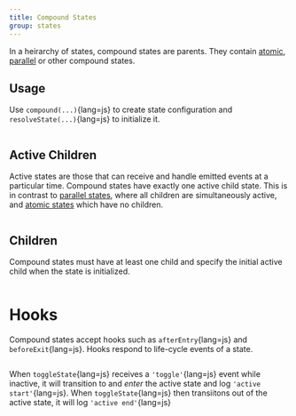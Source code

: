 ```yaml
---
title: Compound States
group: states
---
```


In a heirarchy of states, compound states are parents. They contain
[atomic](/guide/atomic-state), [parallel](/guide/parallel-state) or other
compound states.

## Usage

Use `compound(...)`{lang=js} to create state configuration and
`resolveState(...)`{lang=js} to initialize it.

```javascript {file=./01-usage.js copy}

```

## Active Children

Active states are those that can receive and handle emitted events at a
particular time. Compound states have exactly one active child state. This is in
contrast to [parallel states](/guide/parallel-state), where all children are
simultaneously active, and [atomic states](/guide/atomic-state) which have no
children.

```javascript {file=./02-active-children.js#L17 copy}

```

## Children

Compound states must have at least one child and specify the initial active
child when the state is initialized.

```javascript {file=./03-children.js#L17 copy}

```

# Hooks

Compound states accept hooks such as `afterEntry`{lang=js} and
`beforeExit`{lang=js}. Hooks respond to life-cycle events of a state.

```javascript {file=./04-hooks.js copy}

```

When `toggleState`{lang=js} receives a `'toggle'`{lang=js} event while inactive,
it will transition to and _enter_ the active state and log
`'active start'`{lang=js}. When `toggleState`{lang=js} then transiitons out of
the active state, it will log `'active end'`{lang=js}
